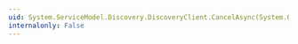 ```yaml
---
uid: System.ServiceModel.Discovery.DiscoveryClient.CancelAsync(System.Object)
internalonly: False
---
```

